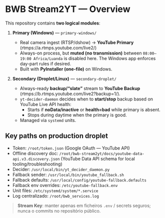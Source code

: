 # BWB Stream2YT — Overview

This repository contains **two logical modules**:

1) **Primary (Windows)** — `primary-windows/`
   - Real camera ingest (RTSP/dshow) → **YouTube Primary** (rtmps://a.rtmps.youtube.com/live2/<KEY>)
   - Always-on process, but **muted (no transmission)** between `08:00–19:00 Africa/Luanda` is disabled here. The Windows app enforces day-part rules if desired.
   - Built with **PyInstaller (one-file)** on Windows.

2) **Secondary (Droplet/Linux)** — `secondary-droplet/`
   - Always-ready **backup/“slate”** stream to **YouTube Backup** (rtmps://b.rtmps.youtube.com/live2?backup=1/<KEY>).
   - `yt-decider-daemon` decides when to **start/stop** backup based on YouTube Live API health:
     - Starts if **noData/inactive** or **health=bad** while primary is absent.
     - Stops during daytime when the primary is good.
   - Managed via `systemd` units.


## Key paths on production droplet

- Token: `/root/token.json` (Google OAuth — YouTube API)
- Offline discovery doc: `/root/bwb-stream2yt/docs/youtube-data-api.v3.discovery.json` (YouTube Data API schema for local tooling/troubleshooting)
- Decider: `/usr/local/bin/yt_decider_daemon.py`
- Fallback sender: `/usr/local/bin/youtube_fallback.sh`
- Fallback defaults: `/usr/local/config/youtube-fallback.defaults`
- Fallback env overrides: `/etc/youtube-fallback.env`
- Unit files: `/etc/systemd/system/*.service`
- Log centralizado: `/root/bwb_services.log`

> **Stream Key**: manter apenas em ficheiros `.env` / secrets seguros; nunca o commits no repositório público.
